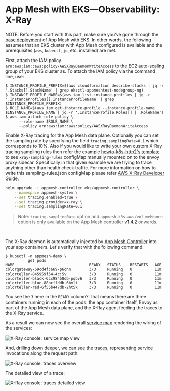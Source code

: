 # App Mesh with EKS—Observability: X-Ray

NOTE: Before you start with this part, make sure you've gone through the [base deployment](base.md) of App Mesh with EKS. In other words, the following assumes that an EKS cluster with App Mesh configured is available and the prerequisites (`aws`, `kubectl`, `jq`, etc. installed) are met.

First, attach the IAM policy `arn:aws:iam::aws:policy/AWSXRayDaemonWriteAccess` to the EC2 auto-scaling group of your EKS cluster as. To attach the IAM policy via the command line, use:

```
$ INSTANCE_PROFILE_PREFIX=$(aws cloudformation describe-stacks | jq -r '.Stacks[].StackName' | grep eksctl-appmeshtest-nodegroup-ng)
$ INSTANCE_PROFILE_NAME=$(aws iam list-instance-profiles | jq -r '.InstanceProfiles[].InstanceProfileName' | grep $INSTANCE_PROFILE_PREFIX)
$ ROLE_NAME=$(aws iam get-instance-profile --instance-profile-name $INSTANCE_PROFILE_NAME | jq -r '.InstanceProfile.Roles[] | .RoleName')
$ aws iam attach-role-policy \
      --role-name $ROLE_NAME \
      --policy arn:aws:iam::aws:policy/AWSXRayDaemonWriteAccess
```

Enable X-Ray tracing for the App Mesh data plane. Optionally you can set the sampling rate by specifying the field `tracing.samplingRate=0.1` which corresponds to 10%. Also if you would like to write your own custom X-Ray tracing sampling rules then refer the example [howto-k8s-http2's template](../howto-k8s-http2/v1beta2/manifest.yaml.template) to see `xray-sampling-rules` configMap manually mounted on to the envoy proxy sidecar. Specifically in that given example we are trying to trace anything other than health check traffic. For more information on how to write this sampling-rules.json configMap please refer [AWS X-Ray Developer Guide](https://docs.aws.amazon.com/xray/latest/devguide/xray-sdk-go-configuration.html#xray-sdk-go-configuration-sampling).

```sh
helm upgrade -i appmesh-controller eks/appmesh-controller \
    --namespace appmesh-system \
    --set tracing.enabled=true \
    --set tracing.provider=x-ray \
    --set tracing.samplingRate=0.1
```

> Note: `tracing.samplingRate` option and `appmesh.k8s.aws/volumeMounts` option is only available on the App Mesh controller [v1.4.2](https://github.com/aws/aws-app-mesh-controller-for-k8s/releases/tag/v1.4.2) onwards.

&nbsp;

The X-Ray daemon is automatically injected by [App Mesh Controller](https://github.com/aws/aws-app-mesh-controller-for-k8s) into your app containers. Let's verify that with the following command:


```
$ kubectl -n appmesh-demo \
          get pods
NAME                                 READY   STATUS    RESTARTS   AGE
colorgateway-69cd4fc669-p6qhn        3/3     Running   0          11m
colorteller-845959f54-4cj5v          3/3     Running   0          11m
colorteller-black-6cc98458db-pqbv6   3/3     Running   0          11m
colorteller-blue-88bcffddb-6bmlt     3/3     Running   0          11m
colorteller-red-6f55b447db-2ht5k     3/3     Running   0          11m
```

You see the `3` here in the `READY` column? That means there are three containers running in each of the pods: the app container itself, Envoy as part of the App Mesh data plane, and the X-Ray agent feeding the traces to the X-Ray service.

As a result we can now see the overall [service map](https://docs.aws.amazon.com/xray/latest/devguide/xray-console.html#xray-console-servicemap) rendering the wiring of the services: 

![X-Ray console: service map view](xray-service-map.png)

And, drilling down deeper, we can see the [traces](https://docs.aws.amazon.com/xray/latest/devguide/xray-concepts.html#xray-concepts-traces), representing service invocations along the request path:

![X-Ray console: traces overview](xray-traces-0.png)

The detailed view of a trace:

![X-Ray console: traces detailed view](xray-traces-1.png)
